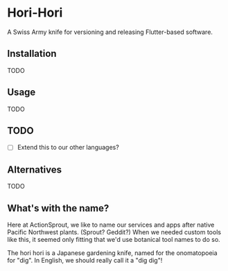 # Hori-Hori

A Swiss Army knife for versioning and releasing Flutter-based software.

## Installation

TODO

## Usage

TODO

## TODO

- [ ] Extend this to our other languages?

## Alternatives

TODO

## What's with the name?

Here at ActionSprout, we like to name our services and apps after native Pacific Northwest plants. (Sprout? Geddit?) When we needed custom tools like this, it seemed only fitting that we'd use botanical tool names to do so.

The hori hori is a Japanese gardening knife, named for the onomatopoeia for "dig". In English, we should really call it a "dig dig"!
